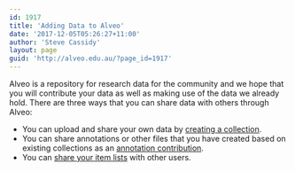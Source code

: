 ```yaml
---
id: 1917
title: 'Adding Data to Alveo'
date: '2017-12-05T05:26:27+11:00'
author: 'Steve Cassidy'
layout: page
guid: 'http://alveo.edu.au/?page_id=1917'
---
```


Alveo is a repository for research data for the community and we hope that you will contribute your data as well as making use of the data we already hold. There are three ways that you can share data with others through Alveo:

- You can upload and share your own data by [creating a collection](http://alveo.edu.au/help/adding-data-to-alveo/create-a-collection/).
- You can share annotations or other files that you have created based on existing collections as an [annotation contribution](http://alveo.edu.au/help/adding-data-to-alveo/contributions/).
- You can [share your item lists](http://alveo.edu.au/help/discovering-and-searching-the-collections/viewing-and-sharing-item-lists/) with other users.